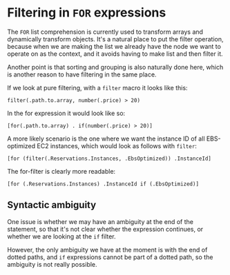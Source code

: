 
# Filtering in `FOR` expressions

The `FOR` list comprehension is currently used to transform arrays and
dynamically transform objects. It's a natural place to put the filter
operation, because when we are making the list we already have the
node we want to operate on as the context, and it avoids having to
make list and then filter it.

Another point is that sorting and grouping is also naturally done
here, which is another reason to have filtering in the same place.

If we look at pure filtering, with a `filter` macro it looks like
this:

```
filter(.path.to.array, number(.price) > 20)
```

In the for expression it would look like so:

```
[for(.path.to.array) . if(number(.price) > 20)]
```

A more likely scenario is the one where we want the instance ID of all
EBS-optimized EC2 instances, which would look as follows with `filter`:

```
[for (filter(.Reservations.Instances, .EbsOptimized)) .InstanceId]
```

The for-filter is clearly more readable:

```
[for (.Reservations.Instances) .InstanceId if (.EbsOptimized)]
```

## Syntactic ambiguity

One issue is whether we may have an ambiguity at the end of the
statement, so that it's not clear whether the expression continues, or
whether we are looking at the `if` filter.

However, the only ambiguity we have at the moment is with the end of
dotted paths, and `if` expressions cannot be part of a dotted path, so
the ambiguity is not really possible.